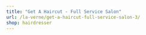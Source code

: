 ```yaml
---
title: "Get A Haircut - Full Service Salon"
url: /la-verne/get-a-haircut-full-service-salon-3/
shop: hairdresser
---
```

